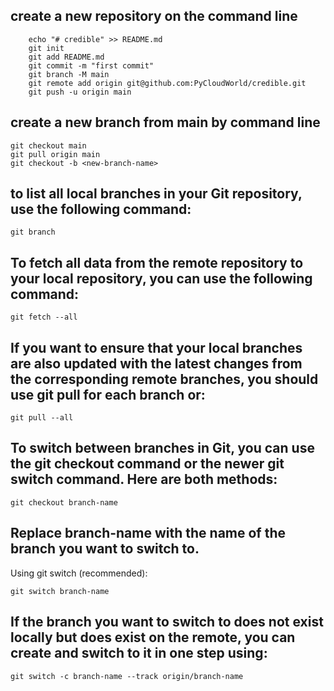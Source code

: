 ## create a new repository on the command line
```
    echo "# credible" >> README.md
    git init
    git add README.md
    git commit -m "first commit"
    git branch -M main
    git remote add origin git@github.com:PyCloudWorld/credible.git
    git push -u origin main
```
## create a new branch from main by command line
```
git checkout main
git pull origin main
git checkout -b <new-branch-name>
```
## to list all local branches in your Git repository, use the following command:
```
git branch
```

## To fetch all data from the remote repository to your local repository, you can use the following command:

```
git fetch --all
```

## If you want to ensure that your local branches are also updated with the latest changes from the corresponding remote branches, you should use git pull for each branch or:

```
git pull --all
```

## To switch between branches in Git, you can use the git checkout command or the newer git switch command. Here are both methods:

```
git checkout branch-name
```

## Replace branch-name with the name of the branch you want to switch to.

Using git switch (recommended):
```
git switch branch-name
```

## If the branch you want to switch to does not exist locally but does exist on the remote, you can create and switch to it in one step using:

```
git switch -c branch-name --track origin/branch-name
```